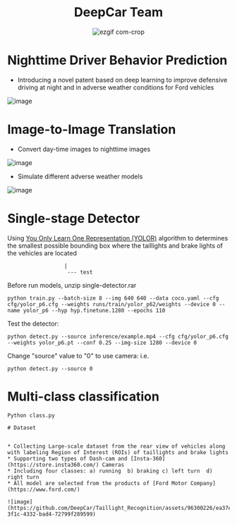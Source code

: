<div align="center">
  
# DeepCar Team
![ezgif com-crop](https://github.com/DeepCar/Taillight_Recognition/assets/96300226/25e0a88f-427f-4019-9876-27166256cada)

</div>


# Nighttime Driver Behavior Prediction 


* Introducing a novel patent based on deep learning to improve defensive driving at night and in adverse weather conditions for Ford vehicles

![image](https://github.com/DeepCar/Taillight_Recognition/assets/96300226/f8ec26d3-e08c-440f-9cdb-d2b26864b15d)


# Image-to-Image Translation
* Convert day-time images to nighttime images
  
![image](https://github.com/DeepCar/Taillight_Recognition/assets/96300226/814f22d8-f0a7-4928-8ff0-ab9d0c7bcea3)


* Simulate different adverse weather models

![image](https://github.com/DeepCar/Taillight_Recognition/assets/96300226/d7420b41-73ea-4c27-960b-12ee4828f98f)


# Single-stage Detector

Using [You Only Learn One Representation (YOLOR)](https://github.com/WongKinYiu/yolor) algorithm  to determines the smallest possible bounding box where the taillights and brake lights of the vehicles are located

``` yolor_dataset -----train
                  |
                   --- test
```

Before run models, unzip single-detector.rar
 
```
python train.py --batch-size 8 --img 640 640 --data coco.yaml --cfg cfg/yolor_p6.cfg --weights runs/train/yolor_p62/weights --device 0 --name yolor_p6 --hyp hyp.finetune.1280 --epochs 110
```

Test the detector:
```
python detect.py --source inference/example.mp4 --cfg cfg/yolor_p6.cfg --weights yolor_p6.pt --conf 0.25 --img-size 1280 --device 0
```
Change "source" value to "0" to use camera: i.e. 
```
python detect.py --source 0
```
# Multi-class classification

```
Python class.py

# Dataset


* Collecting Large-scale dataset from the rear view of vehicles along with labeling Region of Interest (ROIs) of taillights and brake lights
* Supporting two types of Dash-cam and [Insta-360](https://store.insta360.com/) Cameras
* Including four classes: a) running  b) braking c) left turn  d) right turn
* All model are selected from the products of [Ford Motor Company](https://www.ford.com/)

![image](https://github.com/DeepCar/Taillight_Recognition/assets/96300226/ea37ea5e-3f1c-4332-bad4-72799f289599)



